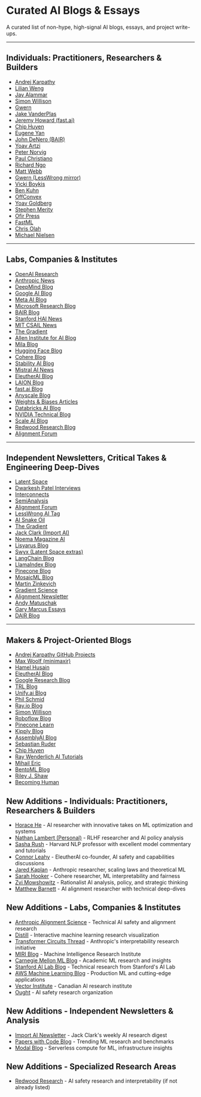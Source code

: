 # Curated AI Blogs & Essays

A curated list of non-hype, high-signal AI blogs, essays, and project write-ups.

---

## Individuals: Practitioners, Researchers & Builders
- [Andrej Karpathy](https://karpathy.ai/)
- [Lilian Weng](https://lilianweng.github.io/)
- [Jay Alammar](https://jayalammar.com/)
- [Simon Willison](https://simonwillison.net/)
- [Gwern](https://gwern.net/)
- [Jake VanderPlas](https://jakevdp.github.io/)
- [Jeremy Howard (fast.ai)](https://www.fast.ai/posts/)
- [Chip Huyen](https://chip-huyen.com/blog/)
- [Eugene Yan](https://eugeneyan.com/)
- [John DeNero (BAIR)](https://bair.berkeley.edu/blog/authors/john-de-nero/)
- [Yoav Artzi](https://yoavartzi.com/)
- [Peter Norvig](https://www.peternorvig.com/)
- [Paul Christiano](https://www.openphilanthropy.org/research/people/paul-christiano/)
- [Richard Ngo](https://www.alignmentforum.org/users/richard_ngo/)
- [Matt Webb](https://www.interconnected.org/home/)
- [Gwern (LessWrong mirror)](https://www.lesswrong.com/users/gwern/)
- [Vicki Boykis](https://vickiboykis.com/)
- [Ben Kuhn](https://www.benkuhn.net/)
- [OffConvex](https://www.offconvex.org/)
- [Yoav Goldberg](https://yoavgoldberg.github.io/)
- [Stephen Merity](https://www.mle.party/)
- [Ofir Press](https://www.ofir.io/)
- [FastML](https://fastml.com/)
- [Chris Olah](https://colah.github.io/)
- [Michael Nielsen](https://www.mwolfram.com/writings/)

---

## Labs, Companies & Institutes
- [OpenAI Research](https://openai.com/research)
- [Anthropic News](https://www.anthropic.com/news)
- [DeepMind Blog](https://www.deepmind.com/blog)
- [Google AI Blog](https://ai.googleblog.com/)
- [Meta AI Blog](https://ai.meta.com/blog/)
- [Microsoft Research Blog](https://www.microsoft.com/en-us/research/blog/)
- [BAIR Blog](https://bair.berkeley.edu/blog/)
- [Stanford HAI News](https://hai.stanford.edu/news)
- [MIT CSAIL News](https://www.csail.mit.edu/news)
- [The Gradient](https://thegradient.pub/)
- [Allen Institute for AI Blog](https://allenai.org/blog)
- [Mila Blog](https://mila.quebec/en/blog/)
- [Hugging Face Blog](https://huggingface.co/blog)
- [Cohere Blog](https://cohere.com/blog)
- [Stability AI Blog](https://stability.ai/blog)
- [Mistral AI News](https://www.mistral.ai/news/)
- [EleutherAI Blog](https://www.eleuther.ai/)
- [LAION Blog](https://laion.ai/blog/)
- [fast.ai Blog](https://www.fast.ai/posts/)
- [Anyscale Blog](https://www.anyscale.com/blog)
- [Weights & Biases Articles](https://wandb.ai/articles)
- [Databricks AI Blog](https://www.databricks.com/blog/category/large-language-models)
- [NVIDIA Technical Blog](https://www.nvidia.com/en-us/on-demand/technical-blog/)
- [Scale AI Blog](https://scale.com/blog)
- [Redwood Research Blog](https://redwoodresearch.org/blog/)
- [Alignment Forum](https://www.alignmentforum.org/)

---

## Independent Newsletters, Critical Takes & Engineering Deep-Dives
- [Latent Space](https://www.latent.space/)
- [Dwarkesh Patel Interviews](https://www.dwarkeshpatel.com/)
- [Interconnects](https://www.interconnects.ai/)
- [SemiAnalysis](https://www.semianalysis.com/)
- [Alignment Forum](https://www.alignmentforum.org/)
- [LessWrong AI Tag](https://www.lesswrong.com/tag/ai)
- [AI Snake Oil](https://aisnakeoil.com/)
- [The Gradient](https://thegradient.pub/)
- [Jack Clark (Import AI)](https://jack-clark.net/)
- [Noema Magazine AI](https://www.noemamag.com/tag/artificial-intelligence/)
- [Lisyarus Blog](https://lisyarus.github.io/blog/)
- [Swyx (Latent Space extras)](https://lspace.swyx.io/)
- [LangChain Blog](https://blog.langchain.dev/)
- [LlamaIndex Blog](https://blog.llamaindex.ai/)
- [Pinecone Blog](https://blog.pinecone.io/)
- [MosaicML Blog](https://blog.mosaicml.com/)
- [Martin Zinkevich](https://martin.zinkevich.org/)
- [Gradient Science](https://gradientscience.org/)
- [Alignment Newsletter](https://www.alignmentnewsletter.com/)
- [Andy Matuschak](https://andymatuschak.org/)
- [Gary Marcus Essays](https://www.garymarcus.com/essays/)
- [DAIR Blog](https://www.dair-institute.org/blog)

---

## Makers & Project-Oriented Blogs
- [Andrej Karpathy GitHub Projects](https://karpathy.github.io/)
- [Max Woolf (minimaxir)](https://minimaxir.com/)
- [Hamel Husain](https://hamel.dev/)
- [EleutherAI Blog](https://blog.eleuther.ai/)
- [Google Research Blog](https://blog.research.google/)
- [TRL Blog](https://blog.trl.tech/)
- [Unify.ai Blog](https://blog.unify.ai/)
- [Phil Schmid](https://www.philschmid.de/)
- [Ray.io Blog](https://www.ray.io/blog)
- [Simon Willison](https://simonwillison.net/)
- [Roboflow Blog](https://blog.roboflow.com/)
- [Pinecone Learn](https://www.pinecone.io/learn/)
- [Kipply Blog](https://kipp.ly/)
- [AssemblyAI Blog](https://www.assemblyai.com/blog/)
- [Sebastian Ruder](https://www.ruder.io/)
- [Chip Huyen](https://www.huyenchip.com/blog/)
- [Ray Wenderlich AI Tutorials](https://www.raywenderlich.com/ai)
- [Mihail Eric](https://www.mihaileric.com/posts/)
- [BentoML Blog](https://blog.bentoml.com/)
- [Riley J. Shaw](https://www.rileyjshaw.com/)
- [Becoming Human](https://becominghuman.ai/)

## New Additions - Individuals: Practitioners, Researchers & Builders
- [Horace He](https://horace.io/) - AI researcher with innovative takes on ML optimization and systems
- [Nathan Lambert (Personal)](https://www.nathanlambert.com/) - RLHF researcher and AI policy analysis
- [Sasha Rush](https://rush-nlp.com/) - Harvard NLP professor with excellent model commentary and tutorials  
- [Connor Leahy](https://connorleahy.substack.com/) - EleutherAI co-founder, AI safety and capabilities discussions
- [Jared Kaplan](https://jaredkaplan.substack.com/) - Anthropic researcher, scaling laws and theoretical ML
- [Sarah Hooker](https://www.sarahhooker.me/blog/) - Cohere researcher, ML interpretability and fairness
- [Zvi Mowshowitz](https://thezvi.substack.com/) - Rationalist AI analysis, policy, and strategic thinking
- [Matthew Barnett](https://mattbarnett.substack.com/) - AI alignment researcher with technical deep-dives

## New Additions - Labs, Companies & Institutes
- [Anthropic Alignment Science](https://alignment.anthropic.com/) - Technical AI safety and alignment research
- [Distill](https://distill.pub/) - Interactive machine learning research visualization
- [Transformer Circuits Thread](https://transformer-circuits.pub/) - Anthropic's interpretability research initiative
- [MIRI Blog](https://intelligence.org/blog/) - Machine Intelligence Research Institute
- [Carnegie Mellon ML Blog](https://blog.ml.cmu.edu/) - Academic ML research and insights
- [Stanford AI Lab Blog](https://ai.stanford.edu/blog/) - Technical research from Stanford's AI Lab
- [AWS Machine Learning Blog](https://aws.amazon.com/blogs/machine-learning/) - Production ML and cutting-edge applications
- [Vector Institute](https://vectorinstitute.ai/blog/) - Canadian AI research institute
- [Ought](https://ought.org/updates) - AI safety research organization

## New Additions - Independent Newsletters & Analysis
- [Import AI Newsletter](https://www.importai.com/) - Jack Clark's weekly AI research digest
- [Papers with Code Blog](https://paperswithcode.com/blog/) - Trending ML research and benchmarks
- [Modal Blog](https://modal.com/blog/) - Serverless compute for ML, infrastructure insights

## New Additions - Specialized Research Areas
- [Redwood Research](https://www.redwoodresearch.org/) - AI safety research and interpretability (if not already listed)